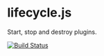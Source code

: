 # lifecycle.js

Start, stop and destroy plugins.

[![Build Status](https://secure.travis-ci.org/mantoni/lifecycle.js.png?branch=master)](http://travis-ci.org/mantoni/lifecycle.js)

